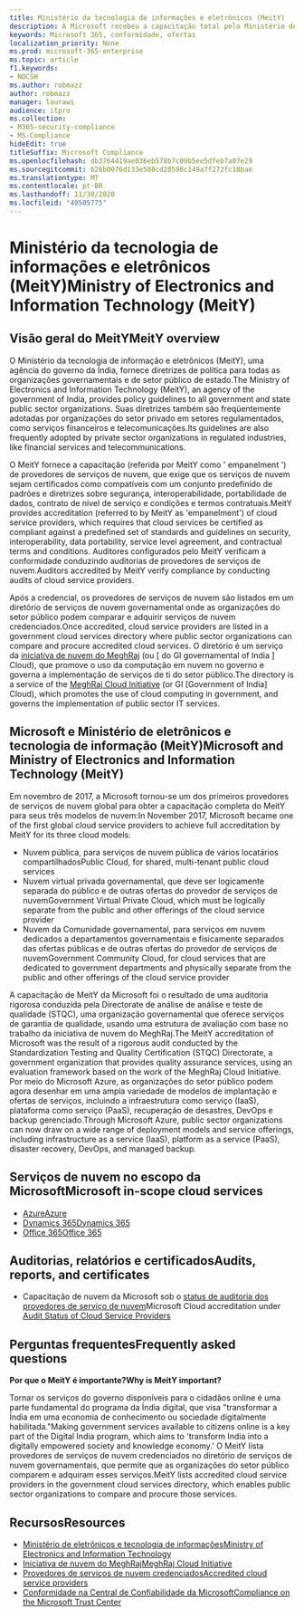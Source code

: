 ```yaml
---
title: Ministério da tecnologia de informações e eletrônicos (MeitY)
description: A Microsoft recebeu a capacitação total pelo Ministério de eletrônicos e tecnologia de informações na Índia.
keywords: Microsoft 365, conformidade, ofertas
localization_priority: None
ms.prod: microsoft-365-enterprise
ms.topic: article
f1.keywords:
- NOCSH
ms.author: robmazz
author: robmazz
manager: laurawi
audience: itpro
ms.collection:
- M365-security-compliance
- MS-Compliance
hideEdit: true
titleSuffix: Microsoft Compliance
ms.openlocfilehash: db3764419ae036eb578b7c09b5ee5dfeb7a07e29
ms.sourcegitcommit: 626b0076d133e588cd28598c149a7f272fc18bae
ms.translationtype: MT
ms.contentlocale: pt-BR
ms.lasthandoff: 11/30/2020
ms.locfileid: "49505775"
---
```

# <a name="ministry-of-electronics-and-information-technology-meity"></a><span data-ttu-id="148d0-104">Ministério da tecnologia de informações e eletrônicos (MeitY)</span><span class="sxs-lookup"><span data-stu-id="148d0-104">Ministry of Electronics and Information Technology (MeitY)</span></span>

## <a name="meity-overview"></a><span data-ttu-id="148d0-105">Visão geral do MeitY</span><span class="sxs-lookup"><span data-stu-id="148d0-105">MeitY overview</span></span>

<span data-ttu-id="148d0-106">O Ministério da tecnologia de informação e eletrônicos (MeitY), uma agência do governo da Índia, fornece diretrizes de política para todas as organizações governamentais e de setor público de estado.</span><span class="sxs-lookup"><span data-stu-id="148d0-106">The Ministry of Electronics and Information Technology (MeitY), an agency of the government of India, provides policy guidelines to all government and state public sector organizations.</span></span> <span data-ttu-id="148d0-107">Suas diretrizes também são freqüentemente adotadas por organizações do setor privado em setores regulamentados, como serviços financeiros e telecomunicações.</span><span class="sxs-lookup"><span data-stu-id="148d0-107">Its guidelines are also frequently adopted by private sector organizations in regulated industries, like financial services and telecommunications.</span></span>

<span data-ttu-id="148d0-108">O MeitY fornece a capacitação (referida por MeitY como ' empanelment ') de provedores de serviços de nuvem, que exige que os serviços de nuvem sejam certificados como compatíveis com um conjunto predefinido de padrões e diretrizes sobre segurança, interoperabilidade, portabilidade de dados, contrato de nível de serviço e condições e termos contratuais.</span><span class="sxs-lookup"><span data-stu-id="148d0-108">MeitY provides accreditation (referred to by MeitY as 'empanelment') of cloud service providers, which requires that cloud services be certified as compliant against a predefined set of standards and guidelines on security, interoperability, data portability, service level agreement, and contractual terms and conditions.</span></span> <span data-ttu-id="148d0-109">Auditores configurados pelo MeitY verificam a conformidade conduzindo auditorias de provedores de serviços de nuvem.</span><span class="sxs-lookup"><span data-stu-id="148d0-109">Auditors accredited by MeitY verify compliance by conducting audits of cloud service providers.</span></span>

<span data-ttu-id="148d0-110">Após a credencial, os provedores de serviços de nuvem são listados em um diretório de serviços de nuvem governamental onde as organizações do setor público podem comparar e adquirir serviços de nuvem credenciados.</span><span class="sxs-lookup"><span data-stu-id="148d0-110">Once accredited, cloud service providers are listed in a government cloud services directory where public sector organizations can compare and procure accredited cloud services.</span></span> <span data-ttu-id="148d0-111">O diretório é um serviço da [iniciativa de nuvem do MeghRaj](https://meity.gov.in/content/gi-cloud-meghraj) (ou \[ do GI governamental of India \] Cloud), que promove o uso da computação em nuvem no governo e governa a implementação de serviços de ti do setor público.</span><span class="sxs-lookup"><span data-stu-id="148d0-111">The directory is a service of the [MeghRaj Cloud Initiative](https://meity.gov.in/content/gi-cloud-meghraj) (or GI \[Government of India\] Cloud), which promotes the use of cloud computing in government, and governs the implementation of public sector IT services.</span></span>

## <a name="microsoft-and-ministry-of-electronics-and-information-technology-meity"></a><span data-ttu-id="148d0-112">Microsoft e Ministério de eletrônicos e tecnologia de informação (MeitY)</span><span class="sxs-lookup"><span data-stu-id="148d0-112">Microsoft and Ministry of Electronics and Information Technology (MeitY)</span></span>

<span data-ttu-id="148d0-113">Em novembro de 2017, a Microsoft tornou-se um dos primeiros provedores de serviços de nuvem global para obter a capacitação completa do MeitY para seus três modelos de nuvem:</span><span class="sxs-lookup"><span data-stu-id="148d0-113">In November 2017, Microsoft became one of the first global cloud service providers to achieve full accreditation by MeitY for its three cloud models:</span></span>

- <span data-ttu-id="148d0-114">Nuvem pública, para serviços de nuvem pública de vários locatários compartilhados</span><span class="sxs-lookup"><span data-stu-id="148d0-114">Public Cloud, for shared, multi-tenant public cloud services</span></span>
- <span data-ttu-id="148d0-115">Nuvem virtual privada governamental, que deve ser logicamente separada do público e de outras ofertas do provedor de serviços de nuvem</span><span class="sxs-lookup"><span data-stu-id="148d0-115">Government Virtual Private Cloud, which must be logically separate from the public and other offerings of the cloud service provider</span></span>
- <span data-ttu-id="148d0-116">Nuvem da Comunidade governamental, para serviços em nuvem dedicados a departamentos governamentais e fisicamente separados das ofertas públicas e de outras ofertas do provedor de serviços de nuvem</span><span class="sxs-lookup"><span data-stu-id="148d0-116">Government Community Cloud, for cloud services that are dedicated to government departments and physically separate from the public and other offerings of the cloud service provider</span></span>

<span data-ttu-id="148d0-117">A capacitação de MeitY da Microsoft foi o resultado de uma auditoria rigorosa conduzida pela Directorate de análise de análise e teste de qualidade (STQC), uma organização governamental que oferece serviços de garantia de qualidade, usando uma estrutura de avaliação com base no trabalho da iniciativa de nuvem do MeghRaj.</span><span class="sxs-lookup"><span data-stu-id="148d0-117">The MeitY accreditation of Microsoft was the result of a rigorous audit conducted by the Standardization Testing and Quality Certification (STQC) Directorate, a government organization that provides quality assurance services, using an evaluation framework based on the work of the MeghRaj Cloud Initiative.</span></span> <span data-ttu-id="148d0-118">Por meio do Microsoft Azure, as organizações do setor público podem agora desenhar em uma ampla variedade de modelos de implantação e ofertas de serviços, incluindo a infraestrutura como serviço (IaaS), plataforma como serviço (PaaS), recuperação de desastres, DevOps e backup gerenciado.</span><span class="sxs-lookup"><span data-stu-id="148d0-118">Through Microsoft Azure, public sector organizations can now draw on a wide range of deployment models and service offerings, including infrastructure as a service (IaaS), platform as a service (PaaS), disaster recovery, DevOps, and managed backup.</span></span>

## <a name="microsoft-in-scope-cloud-services"></a><span data-ttu-id="148d0-119">Serviços de nuvem no escopo da Microsoft</span><span class="sxs-lookup"><span data-stu-id="148d0-119">Microsoft in-scope cloud services</span></span>

- [<span data-ttu-id="148d0-120">Azure</span><span class="sxs-lookup"><span data-stu-id="148d0-120">Azure</span></span>](https://aka.ms/AzureCompliance)
- [<span data-ttu-id="148d0-121">Dynamics 365</span><span class="sxs-lookup"><span data-stu-id="148d0-121">Dynamics 365</span></span>](https://download.microsoft.com/download/E/1/9/E1977163-7A86-4812-AC18-C03ADC958AAF/Microsoft_Dynamics_365_Cloud_Service_Compliance_Datasheet.pdf)
- [<span data-ttu-id="148d0-122">Office 365</span><span class="sxs-lookup"><span data-stu-id="148d0-122">Office 365</span></span>](https://aka.ms/Office365ComplianceOfferings)

## <a name="audits-reports-and-certificates"></a><span data-ttu-id="148d0-123">Auditorias, relatórios e certificados</span><span class="sxs-lookup"><span data-stu-id="148d0-123">Audits, reports, and certificates</span></span>

- <span data-ttu-id="148d0-124">Capacitação de nuvem da Microsoft sob o [status de auditoria dos provedores de serviço de nuvem](https://meity.gov.in/content/gi-cloud-meghraj)</span><span class="sxs-lookup"><span data-stu-id="148d0-124">Microsoft Cloud accreditation under [Audit Status of Cloud Service Providers](https://meity.gov.in/content/gi-cloud-meghraj)</span></span>

## <a name="frequently-asked-questions"></a><span data-ttu-id="148d0-125">Perguntas frequentes</span><span class="sxs-lookup"><span data-stu-id="148d0-125">Frequently asked questions</span></span>

<span data-ttu-id="148d0-126">**Por que o MeitY é importante?**</span><span class="sxs-lookup"><span data-stu-id="148d0-126">**Why is MeitY important?**</span></span>

<span data-ttu-id="148d0-127">Tornar os serviços do governo disponíveis para o cidadãos online é uma parte fundamental do programa da Índia digital, que visa "transformar a Índia em uma economia de conhecimento ou sociedade digitalmente habilitada."</span><span class="sxs-lookup"><span data-stu-id="148d0-127">Making government services available to citizens online is a key part of the Digital India program, which aims to 'transform India into a digitally empowered society and knowledge economy.'</span></span> <span data-ttu-id="148d0-128">O MeitY lista provedores de serviços de nuvem credenciados no diretório de serviços de nuvem governamentais, que permite que as organizações do setor público comparem e adquiram esses serviços.</span><span class="sxs-lookup"><span data-stu-id="148d0-128">MeitY lists accredited cloud service providers in the government cloud services directory, which enables public sector organizations to compare and procure those services.</span></span>

## <a name="resources"></a><span data-ttu-id="148d0-129">Recursos</span><span class="sxs-lookup"><span data-stu-id="148d0-129">Resources</span></span>

- [<span data-ttu-id="148d0-130">Ministério de eletrônicos e tecnologia de informações</span><span class="sxs-lookup"><span data-stu-id="148d0-130">Ministry of Electronics and Information Technology</span></span>](https://meity.gov.in/)
- [<span data-ttu-id="148d0-131">Iniciativa de nuvem do MeghRaj</span><span class="sxs-lookup"><span data-stu-id="148d0-131">MeghRaj Cloud Initiative</span></span>](https://meity.gov.in/content/gi-cloud-meghraj)
- [<span data-ttu-id="148d0-132">Provedores de serviços de nuvem credenciados</span><span class="sxs-lookup"><span data-stu-id="148d0-132">Accredited cloud service providers</span></span>](https://meity.gov.in/content/gi-cloud-meghraj)
- [<span data-ttu-id="148d0-133">Conformidade na Central de Confiabilidade da Microsoft</span><span class="sxs-lookup"><span data-stu-id="148d0-133">Compliance on the Microsoft Trust Center</span></span>](https://www.microsoft.com/trust-center/compliance/compliance-overview)
